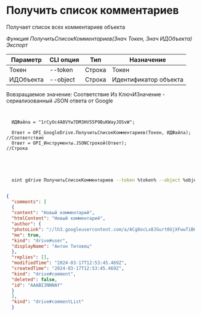 ﻿---
sidebar_position: 3
---

# Получить список комментариев
 Получает список всех комментариев объекта


*Функция ПолучитьСписокКомментариев(Знач Токен, Знач ИДОбъекта) Экспорт*

  | Параметр | CLI опция | Тип | Назначение |
  |-|-|-|-|
  | Токен | --token | Строка | Токен |
  | ИДОбъекта | --object | Строка | Идентификатор объекта |

  
  Вовзращаемое значение:   Соответствие Из КлючИЗначение - сериализованный JSON ответа от Google

```bsl title="Пример кода"
	
  
  ИДФайла = "1rCyOc4A8VYw7DM3HV55P9BuKWayJOSvW";
  
  Ответ = OPI_GoogleDrive.ПолучитьСписокКомментариев(Токен, ИДФайла); //Соответствие
  Ответ = OPI_Инструменты.JSONСтрокой(Ответ);                         //Строка
  

	
```

```sh title="Пример команд CLI"
    
  oint gdrive ПолучитьСписокКомментариев --token %token% --object %object%

```


```json title="Результат"

{
  "comments": [
  {
  "content": "Новый комментарий",
  "htmlContent": "Новый комментарий",
  "author": {
  "photoLink": "//lh3.googleusercontent.com/a/ACg8ocLx8JGurt0UjXFwwTiB6ZoDPWslW1EnfCTahrwrIllM6Q=s50-c-k-no",
  "me": true,
  "kind": "drive#user",
  "displayName": "Антон Титовец"
  },
  "replies": [],
  "modifiedTime": "2024-03-17T12:53:45.469Z",
  "createdTime": "2024-03-17T12:53:45.469Z",
  "kind": "drive#comment",
  "deleted": false,
  "id": "AAABI3NNNAY"
  }
  ],
  "kind": "drive#commentList"
  }

```
